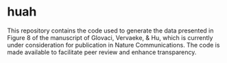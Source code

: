 # huah
This repository contains the code used to generate the data presented in Figure 8 of the manuscript of Glovaci, Vervaeke, & Hu, which is currently under consideration for publication in Nature Communications. The code is made available to facilitate peer review and enhance transparency.






